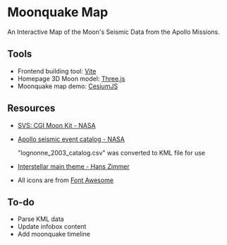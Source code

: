 # Moonquake Map
An Interactive Map of the Moon's Seismic Data from the Apollo Missions. 

## Tools 
- Frontend building tool: [Vite](https://vitejs.dev/)
- Homepage 3D Moon model: [Three.js](https://threejs.org/)
- Moonquake map demo: [CesiumJS](https://cesium.com/platform/cesiumjs/)

## Resources
- [SVS: CGI Moon Kit - NASA](https://svs.gsfc.nasa.gov/cgi-bin/details.cgi?aid=4720)
- [Apollo seismic event catalog - NASA](https://pds-geosciences.wustl.edu/lunar/urn-nasa-pds-apollo_seismic_event_catalog/data/)

  "lognonne_2003_catalog.csv" was converted to KML file for use 
- [Interstellar main theme - Hans Zimmer](https://www.youtube.com/watch?v=UDVtMYqUAyw)
- All icons are from [Font Awesome](https://fontawesome.com/)

## To-do
- Parse KML data 
- Update infobox content
- Add moonquake timeline
